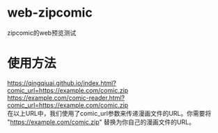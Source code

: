# web-zipcomic
zipcomic的web预览测试

# 使用方法
https://qingqiuai.github.io/index.html?comic_url=https://example.com/comic.zip  
https://example.com/comic-reader.html?comic_url=https://example.com/comic.zip  
在以上URL中，我们使用了comic_url参数来传递漫画文件的URL。你需要将 "https://example.com/comic.zip" 替换为你自己的漫画文件的URL。
